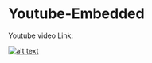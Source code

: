 # Youtube-Embedded
Youtube video Link:

[![alt text](https://document-export.canva.com/oZmAY/DAFFi3oZmAY/10/thumbnail/0001.png?X-Amz-Algorithm=AWS4-HMAC-SHA256&X-Amz-Credential=AKIAQYCGKMUHWDTJW6UD%2F20220704%2Fus-east-1%2Fs3%2Faws4_request&X-Amz-Date=20220704T150105Z&X-Amz-Expires=79287&X-Amz-Signature=d027d8be695478723e26d4c2a448901a405a817126ab1cd5183b14e21e280542&X-Amz-SignedHeaders=host&response-expires=Tue%2C%2005%20Jul%202022%2013%3A02%3A32%20GMT)](https://youtu.be/_Ihq5dFKsoc)
